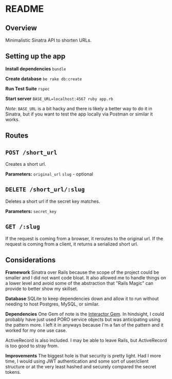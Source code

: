 # README
## Overview
Minimalistic Sinatra API to shorten URLs.

## Setting up the app
**Install dependencies**
`bundle`

**Create database**
`be rake db:create`

**Run Test Suite**
`rspec`

**Start server**
`BASE_URL=localhost:4567 ruby app.rb`

*Note*:
`BASE_URL` is a bit hacky and there is likely a better way to do it in Sinatra, 
but if you want to test the app locally via Postman or similar it works.

## Routes
**`POST /short_url`**
-
Creates a short url.

**Parameters:**
`original_url`
`slug` - optional

**`DELETE /short_url/:slug`**
-
Deletes a short url if the secret key matches.

**Parameters:**
`secret_key`

**`GET /:slug`**
-
If the request is coming from a browser, it reroutes to the original url. If the 
request is coming from a client, it returns a serialized short url.

## Considerations
**Framework**
Sinatra over Rails because the scope of the project could be smaller and I did 
not want code bloat. It also allowed me to handle things on a lower level and 
avoid some of the abstraction that "Rails Magic" can provide to better show my 
skillset.

**Database**
SQLite to keep dependencies down and allow it to run without needing to host 
Postgres, MySQL, or similar.

**Dependencies**
One Gem of note is the [Interactor Gem]([https://github.com/collectiveidea/interactor](https://github.com/collectiveidea/interactor)). In hindsight, I could probably have just used PORO 
service objects but was anticipating using the pattern more. I left it in 
anyways because I'm a fan of the pattern and it worked for my one use case.

ActiveRecord is also included. I may be able to leave Rails, but ActiveRecord 
is too good to stray from.

**Improvements**
The biggest hole is that security is pretty light. Had I more time, I would 
using JWT authentication  and some sort of user/client structure or at the 
very least hashed and securely compared the secret tokens.
